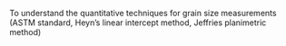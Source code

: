 To understand the quantitative techniques for grain size measurements (ASTM standard, Heyn’s linear intercept method, Jeffries planimetric method)